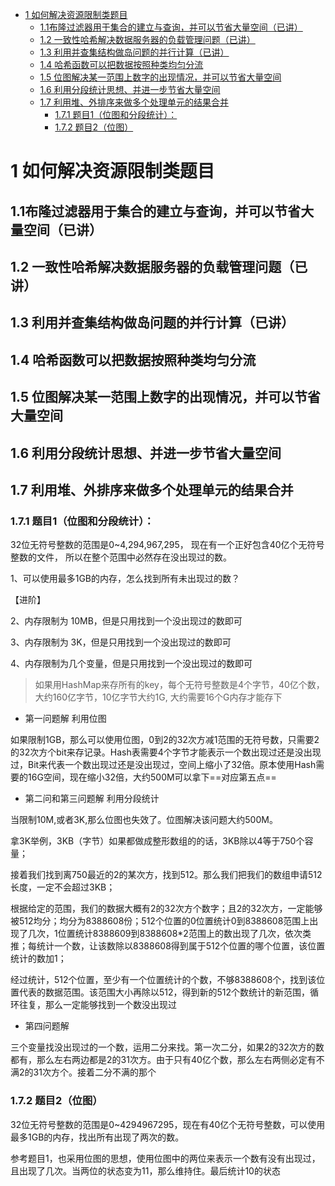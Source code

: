 - [1 如何解决资源限制类题目](#1)
  * [1.1布隆过滤器用于集合的建立与查询，并可以节省大量空间（已讲）](#11)
  * [1.2 一致性哈希解决数据服务器的负载管理问题（已讲）](#12)
  * [1.3 利用并查集结构做岛问题的并行计算（已讲）](#13)
  * [1.4 哈希函数可以把数据按照种类均匀分流](#14)
  * [1.5 位图解决某一范围上数字的出现情况，并可以节省大量空间](#15)
  * [1.6 利用分段统计思想、并进一步节省大量空间](#16)
  * [1.7 利用堆、外排序来做多个处理单元的结果合并](#17)
    + [1.7.1 题目1（位图和分段统计）：](#171)
    + [1.7.2 题目2（位图）](#172)

<h1 id='1'>1 如何解决资源限制类题目</h1>

<h2 id='11'>1.1布隆过滤器用于集合的建立与查询，并可以节省大量空间（已讲）</h2>

<h2 id='12'>1.2 一致性哈希解决数据服务器的负载管理问题（已讲）</h2>

<h2 id='13'>1.3 利用并查集结构做岛问题的并行计算（已讲）</h2>

<h2 id='14'>1.4 哈希函数可以把数据按照种类均匀分流</h2>

<h2 id='15'>1.5 位图解决某一范围上数字的出现情况，并可以节省大量空间</h2>

<h2 id='16'>1.6 利用分段统计思想、并进一步节省大量空间</h2>

<h2 id='17'>1.7 利用堆、外排序来做多个处理单元的结果合并</h2>
 
<h3 id='171'>1.7.1 题目1（位图和分段统计）：</h3>


32位无符号整数的范围是0~4,294,967,295，
现在有一个正好包含40亿个无符号整数的文件，
所以在整个范围中必然存在没出现过的数。

1、可以使用最多1GB的内存，怎么找到所有未出现过的数？

【进阶】

2、内存限制为 10MB，但是只用找到一个没出现过的数即可

3、内存限制为 3K，但是只用找到一个没出现过的数即可

4、内存限制为几个变量，但是只用找到一个没出现过的数即可

> 如果用HashMap来存所有的key，每个无符号整数是4个字节，40亿个数，大约160亿字节，10亿字节大约1G, 大约需要16个G内存才能存下

- 第一问题解 利用位图

如果限制1GB，那么可以使用位图，0到2的32次方减1范围的无符号数，只需要2的32次方个bit来存记录。Hash表需要4个字节才能表示一个数出现过还是没出现过，Bit来代表一个数出现过还是没出现过，空间上缩小了32倍。原本使用Hash需要的16G空间，现在缩小32倍，大约500M可以拿下==对应第五点==


- 第二问和第三问题解 利用分段统计

当限制10M,或者3K,那么位图也失效了。位图解决该问题大约500M。

拿3K举例，3KB（字节）如果都做成整形数组的的话，3KB除以4等于750个容量；

接着我们找到离750最近的2的某次方，找到512。那么我们把我们的数组申请512长度，一定不会超过3KB；

根据给定的范围，我们的数据大概有2的32次方个数字；且2的32次方，一定能够被512均分；均分为8388608份；512个位置的0位置统计0到8388608范围上出现了几次，1位置统计8388609到8388608*2范围上的数出现了几次，依次类推；每统计一个数，让该数除以8388608得到属于512个位置的哪个位置，该位置统计的数加1；

经过统计，512个位置，至少有一个位置统计的个数，不够8388608个，找到该位置代表的数据范围。该范围大小再除以512，得到新的512个数统计的新范围，循环往复，那么一定能够找到一个数没出现过


- 第四问题解

三个变量找没出现过的一个数，运用二分来找。第一次二分，如果2的32次方的数都有，那么左右两边都是2的31次方。由于只有40亿个数，那么左右两侧必定有不满2的31次方个。接着二分不满的那个



<h3 id='172'>1.7.2 题目2（位图）</h3>

32位无符号整数的范围是0~4294967295，现在有40亿个无符号整数，可以使用最多1GB的内存，找出所有出现了两次的数。


参考题目1，也采用位图的思想，使用位图中的两位来表示一个数有没有出现过，且出现了几次。当两位的状态变为11，那么维持住。最后统计10的状态
